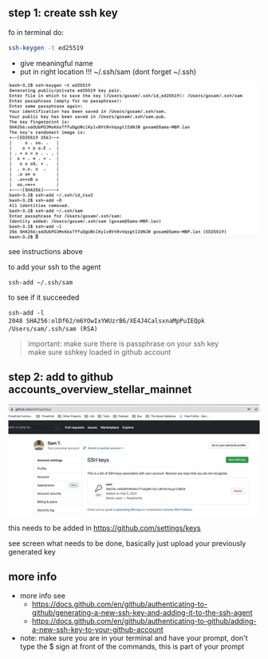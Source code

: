 ## step 1: create ssh key

fo in terminal do:

```bash
ssh-keygen -t ed25519
```

- give meaningful name
- put in right location !!! ~/.ssh/sam (dont forget ~/.ssh)

![](img/ssh1.png)

see instructions above

to add your ssh to the agent

```
ssh-add ~/.ssh/sam
```

to see if it succeeded

```
ssh-add -l
2048 SHA256:olDf62/m6YOwIxYWUzrB6/XE4J4CalsxnaMpPuIEQpk /Users/sam/.ssh/sam (RSA)
```

> important: make sure there is passphrase on your ssh key <br>
> make sure sshkey loaded in github account

## step 2: add to github accounts_overview_stellar_mainnet

![](img/ssh2.png)

this needs to be added in https://github.com/settings/keys

see screen what needs to be done, basically just upload your previously generated key

## more info

- more info see
  - https://docs.github.com/en/github/authenticating-to-github/generating-a-new-ssh-key-and-adding-it-to-the-ssh-agent
  - https://docs.github.com/en/github/authenticating-to-github/adding-a-new-ssh-key-to-your-github-account
- note: make sure you are in your terminal and have your prompt, don't type the $ sign at front of the commands, this is part of your prompt
